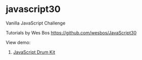 # javascript30
Vanilla JavaScript Challenge

Tutorials by Wes Bos https://github.com/wesbos/JavaScript30

<!-- 1. [JavaScript Drum Kit](https://github.com/ena1/javascript30/blob/master/01-JavaScript-Drum-Kit/index.html) -->
View demo:
1. [JavaScript Drum Kit](https://ena1.github.io/javascript30/01-JavaScript-Drum-Kit/index.html)
